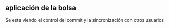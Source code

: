 ## aplicación de la bolsa

Se esta viendo el control del commit y la sincronización con otros usuarios
